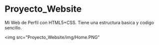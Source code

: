 # Proyecto_Website
Mi Web de Perfil con HTML5+CSS.
Tiene una estructura basica y codigo sencillo.

<img src="Proyecto_Website/img/Home.PNG"
